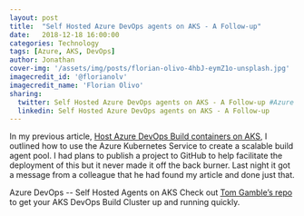 ```yaml
---
layout: post
title:  "Self Hosted Azure DevOps agents on AKS - A Follow-up"
date:   2018-12-18 16:00:00
categories: Technology
tags: [Azure, AKS, DevOps]
author: Jonathan
cover-img: '/assets/img/posts/florian-olivo-4hbJ-eymZ1o-unsplash.jpg'
imagecredit_id: '@florianolv'
imagecredit_name: 'Florian Olivo'
sharing:
  twitter: Self Hosted Azure DevOps agents on AKS - A Follow-up #Azure #DevOps #AKS
  linkedin: Self Hosted Azure DevOps agents on AKS - A Follow-up
---
```


In my previous article, [Host Azure DevOps Build containers on AKS](https://beyondthecorneroffice.com/2018-12-18-host-azure-devops-build-containers-on-aks/), I outlined how to use the Azure Kubernetes Service to create a scalable build agent pool. I had plans to publish a project to GitHub to help facilitate the deployment of this but it never made it off the back burner. Last night it got a message from a colleague that he had found my article and done just that.

Azure DevOps -- Self Hosted Agents on AKS
Check out [Tom Gamble’s repo](https://github.com/gambtho/aks-azuredevops-agent) to get your AKS DevOps Build Cluster up and running quickly.